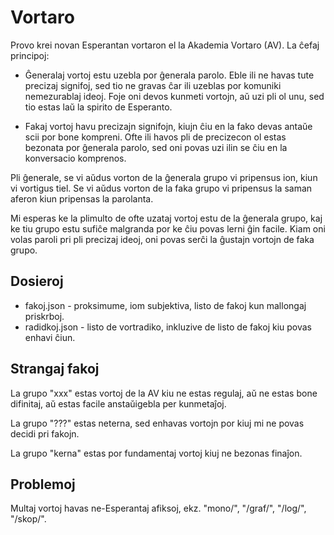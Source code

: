 # Vortaro

Provo krei novan Esperantan vortaron el la Akademia Vortaro (AV). La ĉefaj principoj:

* Ĝeneralaj vortoj estu uzebla por ĝenerala parolo. Eble ili ne havas tute precizaj signifoj, sed tio ne gravas ĉar ili uzeblas por komuniki nemezurablaj ideoj. Foje oni devos kunmeti vortojn, aŭ uzi pli ol unu, sed tio estas laŭ la spirito de Esperanto.

* Fakaj vortoj havu precizajn signifojn, kiujn ĉiu en la fako devas antaŭe scii por bone kompreni. Ofte ili havos pli de precizecon ol estas bezonata por ĝenerala parolo, sed oni povas uzi ilin se ĉiu en la konversacio komprenos.

Pli ĝenerale, se vi aŭdus vorton de la ĝenerala grupo vi pripensus ion, kiun vi vortigus tiel. Se vi aŭdus vorton de la faka grupo vi pripensus la saman aferon kiun pripensas la parolanta.

Mi esperas ke la plimulto de ofte uzataj vortoj estu de la ĝenerala grupo, kaj ke tiu grupo estu sufiĉe malgranda por ke ĉiu povas lerni ĝin facile. Kiam oni volas paroli pri pli precizaj ideoj, oni povas serĉi la ĝustajn vortojn de faka grupo.

## Dosieroj

* fakoj.json - proksimume, iom subjektiva, listo de fakoj kun mallongaj priskrboj.
* radidkoj.json - listo de vortradiko, inkluzive de listo de fakoj kiu povas enhavi ĉiun.

## Strangaj fakoj

La grupo "xxx" estas vortoj de la AV kiu ne estas regulaj, aŭ ne estas bone difinitaj, aŭ estas facile anstaŭigebla per kunmetaĵoj.

La grupo "???" estas neterna, sed enhavas vortojn por kiuj mi ne povas decidi pri fakojn.

La grupo "kerna" estas por fundamentaj vortoj kiuj ne bezonas finaĵon.

## Problemoj

Multaj vortoj havas ne-Esperantaj afiksoj, ekz. "mono/", "/graf/", "/log/", "/skop/".
